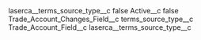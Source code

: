 <?xml version="1.0" encoding="UTF-8"?>
<CustomMetadata xmlns="http://soap.sforce.com/2006/04/metadata" xmlns:xsi="http://www.w3.org/2001/XMLSchema-instance" xmlns:xsd="http://www.w3.org/2001/XMLSchema">
    <label>laserca__terms_source_type__c</label>
    <protected>false</protected>
    <values>
        <field>Active__c</field>
        <value xsi:type="xsd:boolean">false</value>
    </values>
    <values>
        <field>Trade_Account_Changes_Field__c</field>
        <value xsi:type="xsd:string">terms_source_type__c</value>
    </values>
    <values>
        <field>Trade_Account_Field__c</field>
        <value xsi:type="xsd:string">laserca__terms_source_type__c</value>
    </values>
</CustomMetadata>
